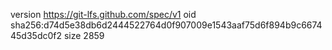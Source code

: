 version https://git-lfs.github.com/spec/v1
oid sha256:d74d5e38db6d2444522764d0f907009e1543aaf75d6f894b9c667445d35dc0f2
size 2859

